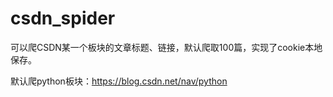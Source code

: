 # csdn_spider

可以爬CSDN某一个板块的文章标题、链接，默认爬取100篇，实现了cookie本地保存。

默认爬python板块：https://blog.csdn.net/nav/python

